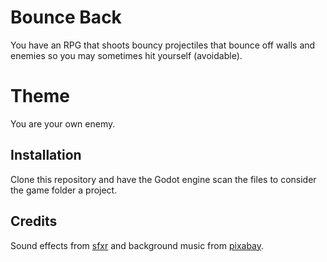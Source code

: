 # Bounce Back
You have an RPG that shoots bouncy projectiles that bounce off walls and enemies so you may sometimes hit yourself (avoidable).

# Theme
You are your own enemy.

## Installation
Clone this repository and have the Godot engine scan the files to consider the game folder a project.

## Credits
Sound effects from [sfxr](https://sfxr.me) and background music from [pixabay](https://pixabay.com).
